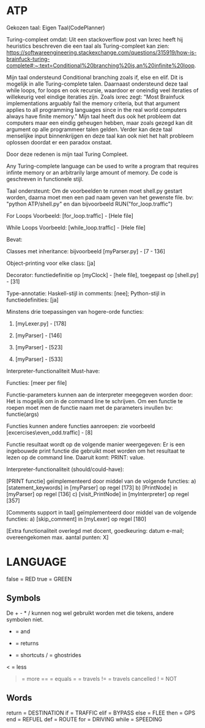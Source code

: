 # ATP
Gekozen taal: Eigen Taal(CodePlanner)

Turing-compleet omdat:
Uit een stackoverflow post van Ixrec heeft hij heuristics beschreven die een taal als Turing-compleet kan zien:
https://softwareengineering.stackexchange.com/questions/315919/how-is-brainfuck-turing-complete#:~:text=Conditional%20branching%20is,an%20infinite%20loop.

Mijn taal ondersteund Conditional branching zoals if, else en elif. Dit is mogelijk in alle Turing-complete talen. 
Daarnaast ondersteund deze taal while loops, for loops en ook recursie, waardoor er oneindig veel iteraties of willekeurig veel eindige iteraties zijn. 
Zoals ixrec zegt: "Most Brainfuck implementations arguably fail the memory criteria, but that argument applies to all programming languages since in the real world computers always have finite memory."
Mijn taal heeft dus ook het probleem dat computers maar een eindig geheugen hebben, maar zoals gezegd kan dit argument op alle programmeer talen gelden.
Verder kan deze taal menselijke input binnenkrijgen en deze taal kan ook niet het halt probleem oplossen doordat er een paradox onstaat.

Door deze redenen is mijn taal Turing Compleet.

Any Turing-complete language can be used to write a program that requires infinte memory or an arbitrarily large amount of memory.
De code is geschreven in functionele stijl.

Taal ondersteunt:
Om de voorbeelden te runnen moet shell.py gestart worden, daarna moet men een pad naam geven van het gewenste file. bv: "python ATP/shell.py" en dan bijvoorbeeld RUN("for_loop.traffic")

For Loops Voorbeeld: [for_loop.traffic] - [Hele file]

While Loops Voorbeeld: [while_loop.traffic] - [Hele file]
 

Bevat:

Classes met inheritance: bijvoorbeeld [myParser.py] - [7 - 136]

Object-printing voor elke class: [ja]

Decorator: functiedefinitie op [myClock] - [hele file], toegepast op [shell.py] - [31]

Type-annotatie: Haskell-stijl in comments: [nee]; Python-stijl in functiedefinities: [ja]

Minstens drie toepassingen van hogere-orde functies:

1. [myLexer.py] - [178]

2. [myParser] - [146]

3. [myParser] - [523]

4. [myParser] - [533]

Interpreter-functionaliteit Must-have:

Functies: [meer per file]

Functie-parameters kunnen aan de interpreter meegegeven worden door: Het is mogelijk om in de command line te schrijven. Om een functie te roepen moet men de functie naam met de parameters invullen bv: functie(args)

Functies kunnen andere functies aanroepen: zie voorbeeld [excercises\even_odd.traffic] - [8]

Functie resultaat wordt op de volgende manier weergegeven: Er is een ingebouwde print functie die gebruikt moet worden om het resultaat te lezen op de command line. Daaruit komt: PRINT: value.

Interpreter-functionaliteit (should/could-have):

[PRINT functie] geïmplementeerd door middel van de volgende functies:  a) [statement_keywords] in [myParser] op regel [173]
b) [PrintNode] in [myParser] op regel [136] c) [visit_PrintNode] in [myInterpreter] op regel [357]


[Comments support in taal] geïmplementeerd door middel van de volgende functies: a) [skip_comment] in [myLexer] op regel [180]

[Extra functionaliteit overlegd met docent, goedkeuring: datum e-mail; overeengekomen max. aantal punten: X]

# LANGUAGE
false = RED
true = GREEN

## Symbols
De + - * / kunnen nog wel gebruikt worden met die tekens, andere symbolen niet.
+ = and
- = returns
* = shortcuts
/ = ghostrides

< = less
> = more
== = equals
= = travels
!= = travels cancelled
! = NOT

## Words
return = DESTINATION
if = TRAFFIC
elif = BYPASS
else = FLEE
then = GPS
end = REFUEL
def = ROUTE
for = DRIVING
while = SPEEDING
